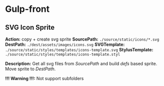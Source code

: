 # Gulp-front 
## SVG Icon Sprite

**Action:** copy + create svg sprite
**SourcePath:** `./source/static/icons/*.svg`
**DestPath:** `./dest/assets/images/icons.svg`
**SVGTemplate:** `./source/static/styles/templates/icons-template.svg`
**StylusTemplate:** `./source/static/styles/templates/icons-template.styl`

**Description:** Get all svg files from *SourcePath* and build *defs* based sprite. Move sprite to *DestPath*.

**!!! Warning !!!:** Not support subfolders

